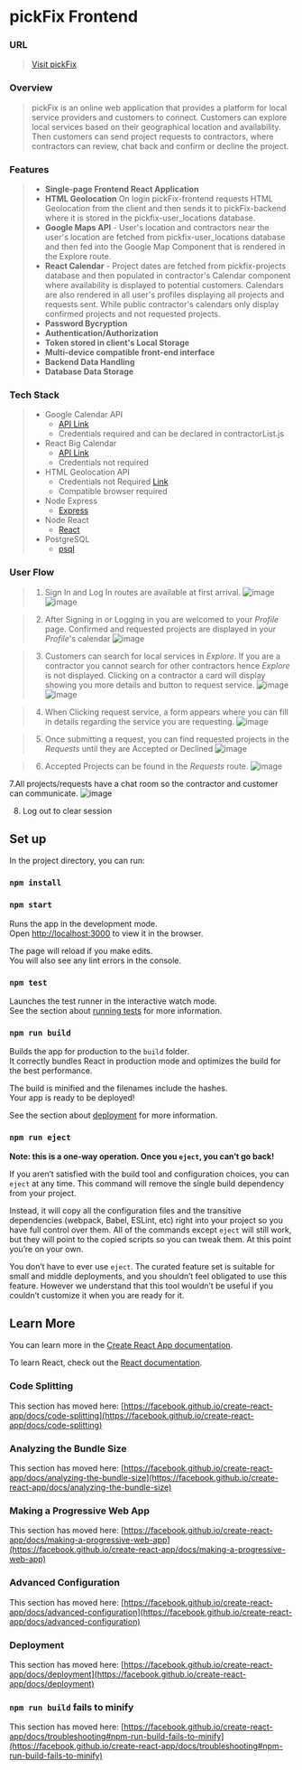 # pickFix Frontend  
### URL
> [Visit pickFix](https://sable-able.surge.sh/login)   
### Overview
> pickFix is an online web application that provides a platform for local service providers and customers to connect. Customers can explore local services based on their geographical location and availability. Then customers can send project requests to contractors, where contractors can review, chat back and confirm or decline the project. 
 
### Features  
>* <strong>Single-page Frontend React Application </strong>
>* <strong>HTML Geolocation</strong> On login pickFix-frontend requests HTML Geolocation from the client and then sends it to pickFix-backend where it is stored in the pickfix-user_locations database.  
>* <strong>Google Maps API</strong> - User's location and contractors near the user's location are fetched from pickfix-user_locations database and then fed into the Google Map Component that is rendered in the Explore route.  
>* <strong>React Calendar</strong> - Project dates are fetched from pickfix-projects database and then populated in contractor's Calendar component where availability is displayed to potential customers. Calendars are also rendered in all user's profiles displaying all projects and requests sent. While public contractor's calendars only display confirmed projects and not requested projects.  
>* <strong> Password Bycryption </strong>
>* <strong> Authentication/Authorization </strong>
>* <strong> Token stored in client's Local Storage </strong>
>* <strong> Multi-device compatible front-end interface </strong>
>* <strong> Backend Data Handling </strong>
>* <strong> Database Data Storage </strong>


### Tech Stack
>* Google Calendar API
>   * [API Link](https://www.npmjs.com/package/google-map-react)
>   * Credentials required and can be declared in contractorList.js
>* React Big Calendar
>   * [API Link](https://www.npmjs.com/package/react-big-calendar)
>   * Credentials not required
>* HTML Geolocation API
>   * Credentials not Required [Link](https://www.w3schools.com/html/html5_geolocation.asp)
>   * Compatible browser required
>* Node Express
>   * [Express](https://expressjs.com/)
>* Node React
>   * [React](https://reactjs.org/)
>* PostgreSQL
>   * [psql](https://www.postgresql.org/)


### User Flow
>1. Sign In and Log In routes are available at first arrival.
>![image](https://user-images.githubusercontent.com/78108711/146651612-0180e075-65ea-4440-87de-c120f883a47d.png)
![image](https://user-images.githubusercontent.com/78108711/146651645-92b80d17-79fa-4379-8cde-1d598b4cd63a.png)

>2. After Signing in or Logging in you are welcomed to your <em>Profile</em> page. Confirmed and requested projects are displayed in your <em>Profile</em>'s calendar
![image](https://user-images.githubusercontent.com/78108711/146651760-dcf5f087-9fe8-4836-807f-e04307133d61.png)

>3. Customers can search for local services in <em>Explore</em>.  If you are a contractor you cannot search for other contractors hence <em>Explore</em> is not displayed.
>Clicking on a contractor a card will display showing you more details and button to request service.
![image](https://user-images.githubusercontent.com/78108711/146651834-9b92dc8c-865c-43fd-a4ce-53403136a651.png)
![image](https://user-images.githubusercontent.com/78108711/146651900-d618d844-83d0-46c5-996a-b187a52deaf8.png)

>4. When Clicking request service, a form appears where you can fill in details regarding the service you are requesting.
>![image](https://user-images.githubusercontent.com/78108711/146651929-5b6ec2e7-9a1a-4a31-99b7-fd217712aa9b.png)

>5. Once submitting a request, you can find requested projects in the <em>Requests</em> until they are Accepted or Declined
>![image](https://user-images.githubusercontent.com/78108711/146651929-5b6ec2e7-9a1a-4a31-99b7-fd217712aa9b.png)

>6. Accepted Projects can be found in the <em>Requests</em> route.
>![image](https://user-images.githubusercontent.com/78108711/146652074-89bac475-0db0-438f-99fe-5aad1d251ed4.png)

7.All projects/requests have a chat room so the contractor and customer can communicate.
![image](https://user-images.githubusercontent.com/78108711/146652100-faa8fcab-10f2-496a-9087-62f66378b861.png)

8. Log out to clear session






## Set up
In the project directory, you can run:

### `npm install`
### `npm start`

Runs the app in the development mode.\
Open [http://localhost:3000](http://localhost:3000) to view it in the browser.

The page will reload if you make edits.\
You will also see any lint errors in the console.

### `npm test`

Launches the test runner in the interactive watch mode.\
See the section about [running tests](https://facebook.github.io/create-react-app/docs/running-tests) for more information.

### `npm run build`

Builds the app for production to the `build` folder.\
It correctly bundles React in production mode and optimizes the build for the best performance.

The build is minified and the filenames include the hashes.\
Your app is ready to be deployed!

See the section about [deployment](https://facebook.github.io/create-react-app/docs/deployment) for more information.

### `npm run eject`

**Note: this is a one-way operation. Once you `eject`, you can’t go back!**

If you aren’t satisfied with the build tool and configuration choices, you can `eject` at any time. This command will remove the single build dependency from your project.

Instead, it will copy all the configuration files and the transitive dependencies (webpack, Babel, ESLint, etc) right into your project so you have full control over them. All of the commands except `eject` will still work, but they will point to the copied scripts so you can tweak them. At this point you’re on your own.

You don’t have to ever use `eject`. The curated feature set is suitable for small and middle deployments, and you shouldn’t feel obligated to use this feature. However we understand that this tool wouldn’t be useful if you couldn’t customize it when you are ready for it.

## Learn More

You can learn more in the [Create React App documentation](https://facebook.github.io/create-react-app/docs/getting-started).

To learn React, check out the [React documentation](https://reactjs.org/).

### Code Splitting

This section has moved here: [https://facebook.github.io/create-react-app/docs/code-splitting](https://facebook.github.io/create-react-app/docs/code-splitting)

### Analyzing the Bundle Size

This section has moved here: [https://facebook.github.io/create-react-app/docs/analyzing-the-bundle-size](https://facebook.github.io/create-react-app/docs/analyzing-the-bundle-size)

### Making a Progressive Web App

This section has moved here: [https://facebook.github.io/create-react-app/docs/making-a-progressive-web-app](https://facebook.github.io/create-react-app/docs/making-a-progressive-web-app)

### Advanced Configuration

This section has moved here: [https://facebook.github.io/create-react-app/docs/advanced-configuration](https://facebook.github.io/create-react-app/docs/advanced-configuration)

### Deployment

This section has moved here: [https://facebook.github.io/create-react-app/docs/deployment](https://facebook.github.io/create-react-app/docs/deployment)

### `npm run build` fails to minify

This section has moved here: [https://facebook.github.io/create-react-app/docs/troubleshooting#npm-run-build-fails-to-minify](https://facebook.github.io/create-react-app/docs/troubleshooting#npm-run-build-fails-to-minify)
